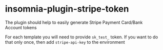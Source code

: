 # insomnia-plugin-stripe-token

The plugin should help to easily generate Stripe Payment Card/Bank Account tokens

For each template you will need to provide `sk_test_` token. If you want to do that only once, then add `stripe-api-key` to the environment